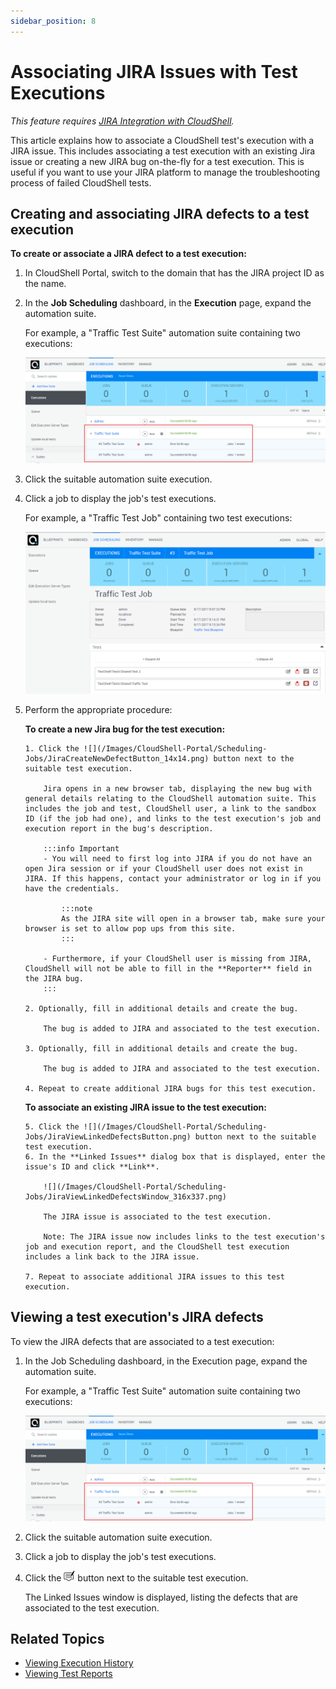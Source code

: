 ```yaml
---
sidebar_position: 8
---
```


# Associating JIRA Issues with Test Executions

*This feature requires [JIRA Integration with CloudShell](../../admin/setting-up-cloudshell/jira-integration-with-cloudshell.md).*

This article explains how to associate a CloudShell test's execution with a JIRA issue. This includes associating a test execution with an existing Jira issue or creating a new JIRA bug on-the-fly for a test execution. This is useful if you want to use your JIRA platform to manage the troubleshooting process of failed CloudShell tests.

## Creating and associating JIRA defects to a test execution

**To create or associate a JIRA defect to a test execution:**

1. In CloudShell Portal, switch to the domain that has the JIRA project ID as the name.
2. In the **Job Scheduling** dashboard, in the **Execution** page, expand the automation suite.
    
    For example, a "Traffic Test Suite" automation suite containing two executions:
    
    ![](/Images/CloudShell-Portal/Scheduling-Jobs/JiraExpandAutomationSuite.png)
    
3. Click the suitable automation suite execution.
4. Click a job to display the job's test executions.
    
    For example, a "Traffic Test Job" containing two test executions:  
    
    ![](/Images/CloudShell-Portal/Scheduling-Jobs/JiraDefectsInJobSchedulingDashboard.png)
    
5. Perform the appropriate procedure:
    
    **To create a new Jira bug for the test execution:**
    
       1. Click the ![](/Images/CloudShell-Portal/Scheduling-Jobs/JiraCreateNewDefectButton_14x14.png) button next to the suitable test execution.
           
           Jira opens in a new browser tab, displaying the new bug with general details relating to the CloudShell automation suite. This includes the job and test, CloudShell user, a link to the sandbox ID (if the job had one), and links to the test execution's job and execution report in the bug's description.
           
           :::info Important           
           - You will need to first log into JIRA if you do not have an open Jira session or if your CloudShell user does not exist in JIRA. If this happens, contact your administrator or log in if you have the credentials.
               
               :::note
               As the JIRA site will open in a browser tab, make sure your browser is set to allow pop ups from this site.
               :::
               
           - Furthermore, if your CloudShell user is missing from JIRA, CloudShell will not be able to fill in the **Reporter** field in the JIRA bug.
           :::
           
       2. Optionally, fill in additional details and create the bug.
           
           The bug is added to JIRA and associated to the test execution.
           
       3. Optionally, fill in additional details and create the bug.
           
           The bug is added to JIRA and associated to the test execution.
           
       4. Repeat to create additional JIRA bugs for this test execution.
    
    **To associate an existing JIRA issue to the test execution:**
    
       5. Click the ![](/Images/CloudShell-Portal/Scheduling-Jobs/JiraViewLinkedDefectsButton.png) button next to the suitable test execution.
       6. In the **Linked Issues** dialog box that is displayed, enter the issue's ID and click **Link**.
           
           ![](/Images/CloudShell-Portal/Scheduling-Jobs/JiraViewLinkedDefectsWindow_316x337.png)
           
           The JIRA issue is associated to the test execution.
           
           Note: The JIRA issue now includes links to the test execution's job and execution report, and the CloudShell test execution includes a link back to the JIRA issue.
           
       7. Repeat to associate additional JIRA issues to this test execution.
    

## Viewing a test execution's JIRA defects

To view the JIRA defects that are associated to a test execution:

1. In the Job Scheduling dashboard, in the Execution page, expand the automation suite.
    
    For example, a "Traffic Test Suite" automation suite containing two executions:
    
    ![](/Images/CloudShell-Portal/Scheduling-Jobs/JiraExpandAutomationSuite.png)
    
2. Click the suitable automation suite execution.
3. Click a job to display the job's test executions.
4. Click the ![](/Images/CloudShell-Portal/Scheduling-Jobs/JiraViewLinkedDefectsButton.png) button next to the suitable test execution.
    
    The Linked Issues window is displayed, listing the defects that are associated to the test execution.
    

## Related Topics

- [Viewing Execution History](./view-execution-history/view-execution-history.md)
- [Viewing Test Reports](./view-execution-history/view-test-reports/index.md)
